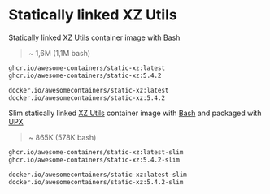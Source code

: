 # Statically linked XZ Utils

Statically linked [XZ Utils][XZ] container image with [Bash]

> ~ 1,6M (1,1M bash)

```bash
ghcr.io/awesome-containers/static-xz:latest
ghcr.io/awesome-containers/static-xz:5.4.2

docker.io/awesomecontainers/static-xz:latest
docker.io/awesomecontainers/static-xz:5.4.2
```

Slim statically linked [XZ Utils][XZ] container image with [Bash] and
packaged with [UPX]

> ~ 865K (578K bash)

```bash
ghcr.io/awesome-containers/static-xz:latest-slim
ghcr.io/awesome-containers/static-xz:5.4.2-slim

docker.io/awesomecontainers/static-xz:latest-slim
docker.io/awesomecontainers/static-xz:5.4.2-slim
```

[XZ]: https://tukaani.org/xz/
[Bash]: https://github.com/awesome-containers/static-bash
[UPX]: https://upx.github.io/

<!--
```bash
image="localhost/${PWD##*/}"

podman build -t "$image:latest" .
podman build -t "$image:latest-slim" -f Containerfile-slim \
  --build-arg STATIC_XZ_IMAGE="$image" \
  --build-arg STATIC_XZ_VERSION=latest --no-cache .

echo "$image:latest"
podman inspect "$image:latest" | jq '.[].Size' | numfmt --to=iec
echo "$image:latest-slim"
podman inspect "$image:latest-slim" | jq '.[].Size' | numfmt --to=iec

```
-->
